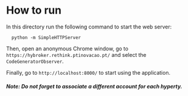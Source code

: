 # How to run

In this directory run the following command to start the web server:

```shell
  python -m SimpleHTTPServer
```

Then, open an anonymous Chrome window, go to `https://hybroker.rethink.ptinovacao.pt/` and select the `CodeGeneratorObserver`.

Finally, go to `http://localhost:8000/` to start using the application.

##### Note: Do not forget to associate a different account for each hyperty.
